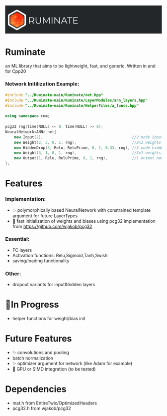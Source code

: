 ![Ruminate Logo](https://github.com/EntireTwix/Ruminate/blob/main/Banner.png)
# Ruminate
an ML library that aims to be lightweight, fast, and generic. Written in and for Cpp20

### Network Initilization Example:
```cpp
#include "../Ruminate-main/Ruminate/net.hpp"
#include "../Ruminate-main/Ruminate/LayerModules/ann_layers.hpp"
#include "../Ruminate-main/Ruminate/HelperFiles/a_funcs.hpp"

using namespace rum;

pcg32 rng(time(NULL) << 8, time(NULL) >> 8);
NeuralNetwork<ANN> net{
    new Input(2),                                        //2 node input
    new Weight(2, 3, 0, 1, rng),                         //2x3 weights
    new HiddenDrop(3, Relu, ReluPrime, 0, 1, 0.33, rng), //3 node hidden layer with dropout of 33%
    new Weight(3, 1, 0, 1, rng),                         //3x1 weights
    new Output(1, Relu, ReluPrime, 0, 1, rng),           //1 output node
};
 ```

# Features
### Implementation:
* :sparkles: polymorphically based NeuralNetwork with constrained template argument for future LayerTypes
* :racehorse: fast initialization of weights and biases using pcg32 implementation from https://github.com/wjakob/pcg32
### Essential:
* FC layers
* Activation functions: Relu,Sigmoid,Tanh,Swish
* saving/loading functionality
### Other:
* dropout variants for input&hidden layers

# :construction:In Progress
* helper functions for weight/bias init

# Future Features
* :sparkles: convolutions and pooling
* batch normalization
* :sparkles: optimizer argument for network (like Adam for example)
* :racehorse: GPU or SIMD integration (to be tested)

# Dependencies
* mat.h    from EntireTwix/OptimizedHeaders
* pcg32.h  from wjakob/pcg32
